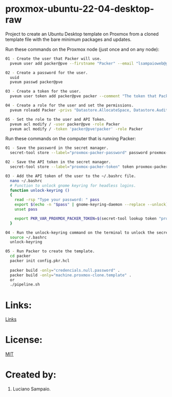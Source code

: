 # proxmox-ubuntu-22-04-desktop-raw
Project to create an Ubuntu Desktop template on Proxmox from a cloned template file with the bare minimum packages and updates.

Run these commands on the Proxmox node (just once and on any node):
```bash
01 - Create the user that Packer will use.
  pveum user add packer@pve --firstname "Packer" --email "lsampaioweb@gmail.com" --comment "The user that Packer will use."

02 - Create a password for the user.
  uuid
  pveum passwd packer@pve

03 - Create a token for the user.
  pveum user token add packer@pve packer --comment "The token that Packer will use."

04 - Create a role for the user and set the permissions.
  pveum roleadd Packer -privs "Datastore.AllocateSpace, Datastore.Audit, Sys.Modify, VM.Allocate, VM.Audit, VM.Clone, VM.Config.CDROM, VM.Config.CPU, VM.Config.Cloudinit, VM.Config.Disk, VM.Config.HWType, VM.Config.Memory, VM.Config.Network, VM.Config.Options, VM.Console, VM.Monitor, VM.PowerMgmt"

05 - Set the role to the user and API Token.
  pveum acl modify / -user packer@pve -role Packer
  pveum acl modify / -token 'packer@pve!packer' -role Packer
```

Run these commands on the computer that is running Packer:

```bash
01 - Save the password in the secret manager.
  secret-tool store --label="proxmox-packer-password" password proxmox-packer-password

02 - Save the API token in the secret manager.
  secret-tool store --label="proxmox-packer-token" token proxmox-packer-token

03 - Add the API token of the user to the ~/.bashrc file.
  nano ~/.bashrc
  # Function to unlock gnome keyring for headless logins.
  function unlock-keyring ()
  {
    read -rsp "Type your password: " pass
    export $(echo -n "$pass" | gnome-keyring-daemon --replace --unlock)
    unset pass

    export PKR_VAR_PROXMOX_PACKER_TOKEN=$(secret-tool lookup token "proxmox-packer-token")
  }

04 - Run the unlock-keyring command on the terminal to unlock the secret - manager.
  source ~/.bashrc
  unlock-keyring

05 - Run Packer to create the template.
  cd packer
  packer init config.pkr.hcl
  
  packer build -only="credencials.null.password" .
  packer build -only="machine.proxmox-clone.template" .
  or 
  ./pipeline.sh
```

# Links:

[Links](links.md "Links")

# License:

[MIT](LICENSE "MIT License")

# Created by: 

1. Luciano Sampaio.
